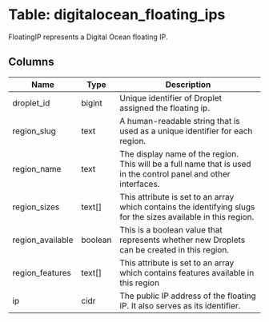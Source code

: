 
# Table: digitalocean_floating_ips
FloatingIP represents a Digital Ocean floating IP.
## Columns
| Name        | Type           | Description  |
| ------------- | ------------- | -----  |
|droplet_id|bigint|Unique identifier of Droplet assigned the floating ip.|
|region_slug|text|A human-readable string that is used as a unique identifier for each region.|
|region_name|text|The display name of the region.  This will be a full name that is used in the control panel and other interfaces.|
|region_sizes|text[]|This attribute is set to an array which contains the identifying slugs for the sizes available in this region.|
|region_available|boolean|This is a boolean value that represents whether new Droplets can be created in this region.|
|region_features|text[]|This attribute is set to an array which contains features available in this region|
|ip|cidr|The public IP address of the floating IP. It also serves as its identifier.|
